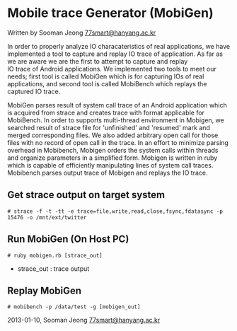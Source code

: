 Mobile trace Generator (MobiGen)
==================================

Written by Sooman Jeong <77smart@hanyang.ac.kr>

In order to properly analyze IO characateristics of real applications,
we have implemented a tool to capture and replay IO trace of application.
As far as we are aware we are the first to attempt to capture and replay\
IO trace of Android applications. We implemented two tools to meet our needs; 
first tool is called MobiGen which is for capturing IOs of real applications,
and second tool is called MobiBench which replays the captured IO trace.   
  
MobiGen parses result of system call trace of an Android application which is
acquired from strace and creates trace with format applicable for MobiBench. 
In order to supports multi-thread environment in Mobigen, we searched result of
strace file for 'unfinished' and 'resumed' mark and merged corresponding files.
We also added arbitrary open call for those files with no record of open call
in the trace. In an effort to minimize parsing overhead in Mobibench, 
Mobigen orders the system calls within threads and organize parameters in
a simplified form.  Mobigen is written in ruby which is capable of efficiently
manipulating lines of system call traces. Mobibench parses output trace of Mobigen
and replays the IO trace.

Get strace output on target system
-----------------------------------
    # strace -f -t -tt -e trace=file,write,read,close,fsync,fdatasync -p 15476 -o /mnt/ext/twitter


Run MobiGen (On Host PC)
------------------------
	# ruby mobigen.rb [strace_out]
 
* strace_out : trace output

Replay MobiGen
--------------
	# mobibench -p /data/test -g [mobigen_out]



2013-01-10, Sooman Jeong <77smart@hanyang.ac.kr>


